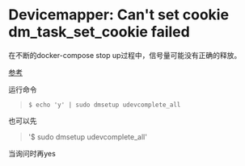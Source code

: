 # Devicemapper: Can't set cookie dm_task_set_cookie failed

在不断的docker-compose stop up过程中，信号量可能没有正确的释放。

[参考](https://github.com/kubevirt/kubevirt/issues/321)

运行命令
> `$ echo 'y' | sudo dmsetup udevcomplete_all`

也可以先

> '$ sudo dmsetup udevcomplete_all'

当询问时再yes